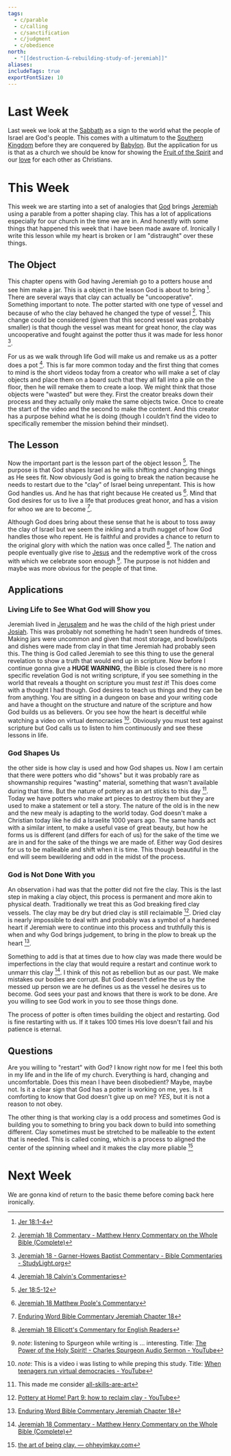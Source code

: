 ```yaml
---
tags:
  - c/parable
  - c/calling
  - c/sanctification
  - c/judgment
  - c/obedience
north:
  - "[[destruction-&-rebuilding-study-of-jeremiah]]"
aliases: 
includeTags: true
exportFontSize: 10
---
```

# Last Week
Last week we look at the [Sabbath](Sabbath.md) as a sign to the world what the people of Israel are God's people. This comes with a ultimatum to the [Southern Kingdom](Southern%20Kingdom.md) before they are conquered by [Babylon](%F0%9F%8F%99%EF%B8%8FBabylon.md).  But the application for us is that as a church we should be know for showing the [Fruit of the Spirit](Fruit%20of%20the%20Spirit.md) and our [love](love.md) for each other as Christians.

# This Week
This week we are starting into a set of analogies that [God](God.md) brings [Jeremiah](p-jeremiah.md) using a parable from a potter shaping clay. This has a lot of applications especially for our church in the time we are in. And honestly with some things that happened this week that i have been made aware of. Ironically I write this lesson while my heart is broken or I am "distraught" over these things.

## The Object
This chapter opens with God having Jeremiah go to a potters house and see him make a jar. This is a object in the lesson God is about to bring [^1]. There are several ways that clay can actually be "uncooperative". Something important to note. The potter started with one type of vessel and because of who the clay behaved he changed the type of vessel [^matthew-henry]. This change could be considered (given that this second vessel was probably smaller) is that though the vessel was meant for great honor, the clay was uncooperative and fought against the potter thus it was made for less honor [^garner-howes].

For us as we walk through life God will make us and remake us as a potter does a pot [^john-calvin]. This is far more common today and the first thing that comes to mind is the short videos today from a creator who will make a set of clay objects and place them on a board such that they all fall into a pile on the floor, then he will remake them to create a loop. We might think that those objects were "wasted" but were they. First the creator breaks down their process and they actually only make the same objects twice. Once to create the start of the video and the second to make the content. And this creator has a purpose behind what he is doing (though I couldn't find the video to specifically remember the mission behind their mindset). 

## The Lesson
Now the important part is the lesson part of the object lesson [^2]. The purpose is that God shapes Israel as he wills shifting and changing things as He sees fit. Now obviously God is going to break the nation because he needs to restart due to the "clay" of Israel being unrepentant. This is how God handles us. And he has that right because He created us [^matthew-poole]. Mind that God desires for us to live a life that produces great honor, and has a vision for whoo we are to become [^enduring-word].


Although God does bring about these sense that he is about to toss away the clay of Israel but we seem the inkling and a truth nugget of how God handles those who repent. He is faithful and provides a chance to return to the original glory with which the nation was once called [^ellicott]. The nation and people eventually give rise to [Jesus](../30-Spiritual/33-Resources/33.10-People/jesus.md) and the redemptive work of the cross with which we celebrate soon enough [^5]. The purpose is not hidden and maybe was more obvious for the people of that time.
## Applications

### Living Life to See What God will Show you
Jeremiah lived in [Jerusalem](city-jerusalem.md) and he was the child of the high priest under  [Josiah](%F0%9F%A7%91Josiah.md). This was probably not something he hadn't seen hundreds of times. Making jars were uncommon and given that most storage, and bowls/pots and dishes were made from clay in that time Jeremiah had probably seen this. The thing is God called Jeremiah to see this thing to use the general revelation to show a truth that would end up in scripture. Now before I continue gonna give a **HUGE WARNING**, the Bible is closed there is no more specific revelation God is not writing scripture, if you see something in the world that reveals a thought on scripture you must *test it*! This does come with a thought I had though. God desires to teach us things and they can be from anything. You are sitting in a dungeon on base and your writing code and have a thought on the structure and nature of the scripture and how God builds us as believers. Or you see how the heart is deceitful while watching a video on virtual democracies [^3]. Obviously you must test against scripture but God calls us to listen to him continuously and see these lessons in life.

### God Shapes Us
the other side is how clay is used and how God shapes us. Now I am certain that there were potters who did "shows" but it was probably rare as showmanship requires "wasting" material, something that wasn't available during that time. But the nature of pottery as an art sticks to this day [^4]. Today we have potters who make art pieces to destroy them but they are used to make a statement or tell a story. The nature of the old is in the new and the new mealy is adapting to the world today. God doesn't make a Christian today like he did a Israelite 1000 years ago. The same hands act with a similar intent, to make a useful vase of great beauty, but how he forms us is different (and differs for each of us) for the sake of the time we are in and for the sake of the things we are made of. Either way God desires for us to be malleable and shift when it is time. This though beautiful in the end will seem bewildering and odd in the midst of the process.


### God is Not Done With you
An observation i had was that the potter did not fire the clay. This is the last step in making a clay object, this process is permanent and more akin to physical death. Traditionally we treat this as God breaking fired clay vessels. The clay may be dry but dried clay is still reclaimable [^6]. Dried clay is nearly impossible to deal with and probably was a symbol of a hardened heart if Jeremiah were to continue into this process and truthfully this is when and why God brings judgement, to bring in the plow to break up the heart [^enduring-word].

Something to add is that at times due to how clay was made there would be imperfections in the clay that would require a restart and continue work to unmarr this clay [^matthew-henry]. I think of this not as rebellion but as our past. We make mistakes our bodies are corrupt. But God doesn't define the us by the messed up person we are he defines us as the vessel he desires us to become. God sees your past and knows that there is work to be done. Are you willing to see God work in you to see those things done.

The process of potter is often times building the object and restarting. God is fine restarting with us. If it takes 100 times His love doesn't fail and his patience is eternal.

## Questions
Are you willing to "restart" with God? I know right now for me I feel this both in my life and in the life of my church. Everything is hard, changing and uncomfortable. Does this mean I have been disobedient? Maybe, maybe not. Is it a clear sign that God has a potter is working on me, yes. Is it comforting to know that God doesn't give up on me? *YES*, but it is not a reason to not obey.

The other thing is that working clay is a odd process and sometimes God is building you to something to bring you back down to build into something different. Clay sometimes must be stretched to be malleable to the extent that is needed. This is called coning, which is a process to aligned the center of the spinning wheel and it makes the clay more pliable [^7]

# Next Week
We are gonna kind of return to the basic theme before coming back here ironically.


[^garner-howes]: [Jeremiah 18 - Garner-Howes Baptist Commentary - Bible Commentaries - StudyLight.org](https://www.studylight.org/commentaries/eng/ghb/jeremiah-18.html)
[^matthew-poole]: [Jeremiah 18 Matthew Poole's Commentary](https://biblehub.com/commentaries/poole/jeremiah/18.htm)
[^ellicott]: [Jeremiah 18 Ellicott's Commentary for English Readers](https://biblehub.com/commentaries/ellicott/jeremiah/18.htm)
[^matthew-henry]: [Jeremiah 18 Commentary - Matthew Henry Commentary on the Whole Bible (Complete)](https://www.biblestudytools.com/commentaries/matthew-henry-complete/jeremiah/18.html)
[^enduring-word]: [Enduring Word Bible Commentary Jeremiah Chapter 18](https://enduringword.com/bible-commentary/jeremiah-18/)
[^john-calvin]: [Jeremiah 18 Calvin's Commentaries](https://biblehub.com/commentaries/calvin/jeremiah/18.htm#:~:text=He%20shews%20here%20what%20we,evil%2C%20as%20Jeremiah%20shews%2C%20prevailed)

[^1]: [Jer 18:1-4](Jer%2018.md)

[^2]: [Jer 18:5-12](Jer%2018.md)

[^3]: *note*: This is a video i was listing to while preping this study. Title: [When teenagers run virtual democracies - YouTube](https://www.youtube.com/watch?v=ZhFH8pi6Jdo)

[^4]: This made me consider [all-skills-are-art](all-skills-are-art.md)

[^5]: *note*: listening to Spurgeon while writing is ... interesting. Title: [The Power of the Holy Spirit! - Charles Spurgeon Audio Sermon - YouTube](https://www.youtube.com/watch?v=6JE2YDZW60g)
    

[^6]: [Pottery at Home! Part 9: how to reclaim clay - YouTube](https://www.youtube.com/watch?v=0Z3VtyL0F6E&t=75s)

[^7]: [the art of being clay. — ohheyimkay.com](https://ohheyimkay.com/blog/the-art-of-being-clay?utm_source=chatgpt.com)
